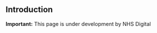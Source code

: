 ## Introduction

  <div markdown="span" class="alert alert-warning" role="alert"><i class="fa fa-warning"></i><b> Important:</b> This page is under development by NHS Digital</div>
